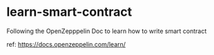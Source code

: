 # learn-smart-contract
Following the OpenZepppelin Doc to learn how to write smart contract

ref: https://docs.openzeppelin.com/learn/

